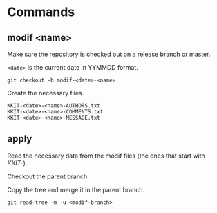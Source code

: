 # Commands

## modif \<name>

Make sure the repository is checked out on a release branch or master.

`<date>` is the current date in YYMMDD format.

```
git checkout -b modif-<date>-<name>
```

Create the necessary files.

```
KKIT-<date>-<name>-AUTHORS.txt
KKIT-<date>-<name>-COMMENTS.txt
KKIT-<date>-<name>-MESSAGE.txt
```

## apply

Read the necessary data from the modif files (the ones that start with *KKIT-*).

Checkout the parent branch.

Copy the tree and merge it in the parent branch.

```
git read-tree -m -u <modif-branch>
```
